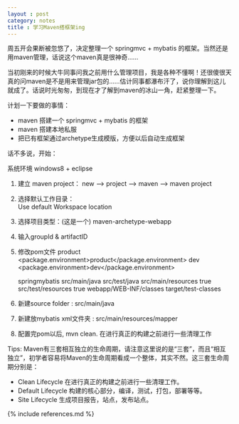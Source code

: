 ```yaml
---
layout : post
category: notes
title : 学习Maven搭框架ing
---
```


周五开会果断被忽悠了，决定整理一个 springmvc + mybatis 的框架。当然还是用maven管理，话说这个maven真是很神奇……

当初刚来的时候大牛同事问我之前用什么管理项目，我是各种不懂啊！还很傻很天真的问maven是不是用来管理jar包的……估计同事都瀑布汗了，说你理解到这儿就成了。话说时光匆匆，到现在才了解到maven的冰山一角，赶紧整理一下。

计划一下要做的事情：

* maven 搭建一个 springmvc + mybatis 的框架
* maven 搭建本地私服
* 把已有框架通过archetype生成模版，方便以后自动生成框架 

话不多说，开始：

系统环境 windows8 + eclipse 

1. 建立 maven project：
	new --> project --> maven --> maven project

2. 选择默认工作目录：	
	Use default Workspace location

3. 选择项目类型：(这是一个)
	maven-archetype-webapp

4. 输入groupId & artifactID
	
5. 修改pom文件
	<profiles>
        <profile>
            <!-- 生产环境 -->
            <id>product</id>
            <properties>
                <package.environment>product</package.environment>
            </properties>
        </profile>
        <profile>
            <!-- 开发环境 -->
            <id>dev</id>
            <properties>
                <package.environment>dev</package.environment>
            </properties>
        </profile>
    </profiles>
	
	<!-- Profiles是maven的一个很关键的术语：profile是用来定义一些在build lifecycle中使用的environmental variations，profile可以设置成在不同的环境下激活不同的profile（例如：不同的OS激活不同的profile，不同的JVM激活不同的profile，不同的dabase激活不同的profile等等）。-->


	<!-- 一些项目骨架的配置 -->
	<finalName>springmybatis</finalName>
    <sourceDirectory>src/main/java</sourceDirectory>
    <testSourceDirectory>src/test/java</testSourceDirectory>
    <resources>
        <resource>
            <directory>src/main/resources</directory>
            <filtering>true</filtering>
        </resource>
    </resources>
    <testResources>
        <testResource>
            <directory>src/test/resources</directory>
            <filtering>true</filtering>
        </testResource>
    </testResources>
    <outputDirectory>webapp/WEB-INF/classes</outputDirectory>
    <testOutputDirectory>target/test-classes</testOutputDirectory>

6. 新建source folder : src/main/java

7. 新建放mybatis xml文件夹 : src/main/resources/mapper

8. 配置完pom以后, mvn clean. 在进行真正的构建之前进行一些清理工作

Tips: Maven有三套相互独立的生命周期，请注意这里说的是“三套”，而且“相互独立”，初学者容易将Maven的生命周期看成一个整体，其实不然。这三套生命周期分别是：
* Clean Lifecycle 在进行真正的构建之前进行一些清理工作。
* Default Lifecycle 构建的核心部分，编译，测试，打包，部署等等。
* Site Lifecycle 生成项目报告，站点，发布站点。


{% include references.md %}